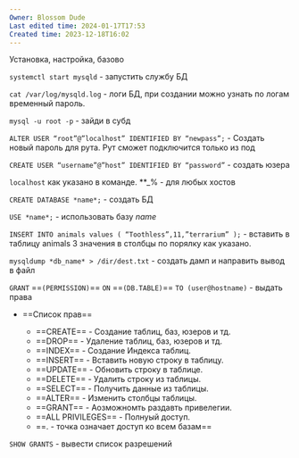 ```yaml
---
Owner: Blossom Dude
Last edited time: 2024-01-17T17:53
Created time: 2023-12-18T16:02
---
```

Установка, настройка, базово

`systemctl start mysqld` - запустить службу БД

`cat /var/log/mysqld.log` - логи БД, при создании можно узнать по логам временный пароль.

`mysql -u root -p` - зайди в субд

`ALTER USER “root”@”localhost” IDENTIFIED BY “newpass”;` - Создать новый пароль для рута. Рут сможет подключится только из под

`CREATE USER “username”@”host” IDENTIFIED BY “password”` - создать юзера

`localhost` как указано в команде. **_% - для любых хостов  

`CREATE DATABASE *name*;` - создать БД

`USE *name*;` - использовать базу *name*

`INSERT INTO animals values ( “Toothless”,11,”terrarium” );` - вставить в таблицу animals 3 значения в столбцы по порялку как указано.

`mysqldump *db_name* > /dir/dest.txt` - создать дамп и направить вывод в файл

`GRANT` ==`(PERMISSION)`== `ON` ==`(DB.TABLE)`== `TO (user@hostname)` - выдать права

- ==Список прав==
    
    - ==CREATE== - Создание таблиц, баз, юзеров и тд.
    - ==DROP== - Удаление таблиц, баз, юзеров и тд.
    - ==INDEX== - Создание Индекса таблиц.
    - ==INSERT== - Вставить новую строку в таблицу.
    - ==UPDATE== - Обновить строку в таблице.
    - ==DELETE== - Удалить строку из таблицы.
    - ==SELECT== - Получить данные из таблицы.
    - ==ALTER== - Изменить столбцы таблицы.
    - ==GRANT== - Аозможномть раздавть привелегии.
    - ==ALL PRIVILEGES== - Полнуый доступ.
    - ==. - точка означает доступ ко всем базам==
    
      
    

`SHOW GRANTS` - вывести список разрешений